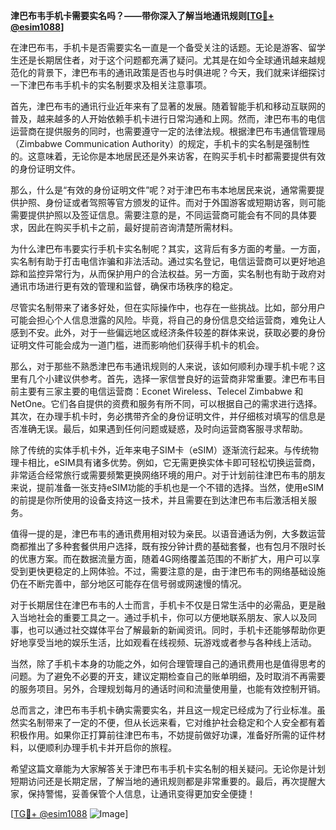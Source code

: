 **津巴布韦手机卡需要实名吗？——带你深入了解当地通讯规则[[TG💪+ @esim1088](https://t.me/s/esim1088)]**

在津巴布韦，手机卡是否需要实名一直是一个备受关注的话题。无论是游客、留学生还是长期居住者，对于这个问题都充满了疑问。尤其是在如今全球通讯越来越规范化的背景下，津巴布韦的通讯政策是否也与时俱进呢？今天，我们就来详细探讨一下津巴布韦手机卡的实名制要求及相关注意事项。

首先，津巴布韦的通讯行业近年来有了显著的发展。随着智能手机和移动互联网的普及，越来越多的人开始依赖手机卡进行日常沟通和上网。然而，津巴布韦的电信运营商在提供服务的同时，也需要遵守一定的法律法规。根据津巴布韦通信管理局（Zimbabwe Communication Authority）的规定，手机卡的实名制是强制性的。这意味着，无论你是本地居民还是外来访客，在购买手机卡时都需要提供有效的身份证明文件。

那么，什么是“有效的身份证明文件”呢？对于津巴布韦本地居民来说，通常需要提供护照、身份证或者驾照等官方颁发的证件。而对于外国游客或短期访客，则可能需要提供护照以及签证信息。需要注意的是，不同运营商可能会有不同的具体要求，因此在购买手机卡之前，最好提前咨询清楚所需材料。

为什么津巴布韦要实行手机卡实名制呢？其实，这背后有多方面的考量。一方面，实名制有助于打击电信诈骗和非法活动。通过实名登记，电信运营商可以更好地追踪和监控异常行为，从而保护用户的合法权益。另一方面，实名制也有助于政府对通讯市场进行更有效的管理和监督，确保市场秩序的稳定。

尽管实名制带来了诸多好处，但在实际操作中，也存在一些挑战。比如，部分用户可能会担心个人信息泄露的风险。毕竟，将自己的身份信息交给运营商，难免让人感到不安。此外，对于一些偏远地区或经济条件较差的群体来说，获取必要的身份证明文件可能会成为一道门槛，进而影响他们获得手机卡的机会。

那么，对于那些不熟悉津巴布韦通讯规则的人来说，该如何顺利办理手机卡呢？这里有几个小建议供参考。首先，选择一家信誉良好的运营商非常重要。津巴布韦目前主要有三家主要的电信运营商：Econet Wireless、Telecel Zimbabwe 和 NetOne。它们各自提供的资费和服务有所不同，可以根据自己的需求进行选择。其次，在办理手机卡时，务必携带齐全的身份证明文件，并仔细核对填写的信息是否准确无误。最后，如果遇到任何问题或疑惑，及时向运营商客服寻求帮助。

除了传统的实体手机卡外，近年来电子SIM卡（eSIM）逐渐流行起来。与传统物理卡相比，eSIM具有诸多优势。例如，它无需更换实体卡即可轻松切换运营商，非常适合经常旅行或需要频繁更换网络环境的用户。对于计划前往津巴布韦的朋友来说，提前准备一张支持eSIM功能的手机也是一个不错的选择。当然，使用eSIM的前提是你所使用的设备支持这一技术，并且需要在到达津巴布韦后激活相关服务。

值得一提的是，津巴布韦的通讯费用相对较为亲民。以语音通话为例，大多数运营商都推出了多种套餐供用户选择，既有按分钟计费的基础套餐，也有包月不限时长的优惠方案。而在数据流量方面，随着4G网络覆盖范围的不断扩大，用户可以享受到更快更稳定的上网体验。不过，需要注意的是，由于津巴布韦的网络基础设施仍在不断完善中，部分地区可能存在信号弱或网速慢的情况。

对于长期居住在津巴布韦的人士而言，手机卡不仅是日常生活中的必需品，更是融入当地社会的重要工具之一。通过手机卡，你可以方便地联系朋友、家人以及同事，也可以通过社交媒体平台了解最新的新闻资讯。同时，手机卡还能够帮助你更好地享受当地的娱乐生活，比如观看在线视频、玩游戏或者参与各种线上活动。

当然，除了手机卡本身的功能之外，如何合理管理自己的通讯费用也是值得思考的问题。为了避免不必要的开支，建议定期检查自己的账单明细，及时取消不再需要的服务项目。另外，合理规划每月的通话时间和流量使用量，也能有效控制开销。

总而言之，津巴布韦手机卡确实需要实名，并且这一规定已经成为了行业标准。虽然实名制带来了一定的不便，但从长远来看，它对维护社会稳定和个人安全都有着积极作用。如果你正打算前往津巴布韦，不妨提前做好功课，准备好所需的证件材料，以便顺利办理手机卡并开启你的旅程。

希望这篇文章能为大家解答关于津巴布韦手机卡实名制的相关疑问。无论你是计划短期访问还是长期定居，了解当地的通讯规则都是非常重要的。最后，再次提醒大家，保持警惕，妥善保管个人信息，让通讯变得更加安全便捷！

[[TG💪+ @esim1088](https://t.me/s/esim1088) ![Image](https://i.postimg.cc/4NQfJmqS/Snipaste-2025-05-13-00-14-12.png)]